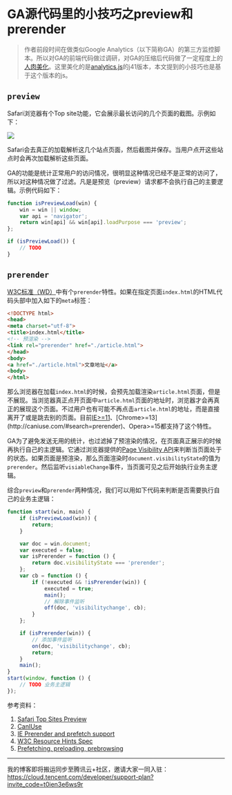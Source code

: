 GA源代码里的小技巧之preview和prerender
===

> 作者前段时间在做类似Google Analytics（以下简称GA）的第三方监控脚本。所以对GA的前端代码做过调研，对GA的压缩后代码做了一定程度上的[人肉美化](https://gist.github.com/zmmbreeze/ddb4b3a619187b923dc2c009b4323a42)。这里美化的是[analytics.js](https://www.google-analytics.com/analytics.js)的j41版本，本文提到的小技巧也是基于这个版本的js。

## `preview`

Safari浏览器有个Top site功能，它会展示最长访问的几个页面的截图。示例如下：

![](https://cloud.githubusercontent.com/assets/249872/18608514/e796690e-7d1d-11e6-9206-7fd3aa2c0ee8.png)

Safari会去真正的加载解析这几个站点页面，然后截图并保存。当用户点开这些站点时会再次加载解析这些页面。

GA的功能是统计正常用户的访问情况，很明显这种情况已经不是正常的访问了，所以对这种情况做了过滤。凡是是预览（preview）请求都不会执行自己的主要逻辑。示例代码如下：

```javascript
function isPreviewLoad(win) {
    win = win || window;
    var api = 'navigator';
    return win[api] && win[api].loadPurpose === 'preview';
};

if (isPreviewLoad()) {
    // TODO
}
```

## `prerender`

[W3C标准（WD）](https://www.w3.org/TR/resource-hints/#introduction)中有个`prerender`特性。如果在指定页面`index.html`的HTML代码头部中加入如下的`meta`标签：

```html
<!DOCTYPE html>
<head>
<meta charset="utf-8">
<title>index.html</title>
<!-- 预渲染 -->
<link rel="prerender" href="./article.html">
</head>
<body>
<a href="./article.html">文章地址</a>
<body>
</html>
```

那么浏览器在加载`index.html`的时候，会预先加载渲染`article.html`页面，但是不展现。当浏览器真正点开页面中`article.html`页面的地址时，浏览器才会再真正的展现这个页面。不过用户也有可能不再点击`article.html`的地址，而是直接离开了或是跳去别的页面。目前[IE>=11](https://msdn.microsoft.com/en-us/library/dn265039(v=vs.85).aspx)、[Chrome>=13](http://caniuse.com/#search=prerender)、Opera>=15都支持了这个特性。

GA为了避免发送无用的统计，也过滤掉了预渲染的情况，在页面真正展示的时候再执行自己的主逻辑。它通过浏览器提供的[Page Visibility API](http://www.w3.org/TR/page-visibility/)来判断当页面处于的状态。如果页面是预渲染，那么页面渲染时`document.visibilityState`的值为`prerender`。然后监听`visiableChange`事件，当页面可见之后开始执行业务主逻辑。

综合`preview`和`prerender`两种情况，我们可以用如下代码来判断是否需要执行自己的业务主逻辑：

```javascript
function start(win, main) {
    if (isPreviewLoad(win)) {
        return;
    }

    var doc = win.document;
    var executed = false;
    var isPrerender = function () {
        return doc.visibilityState === 'prerender';
    };
    var cb = function () {
        if (!executed && !isPrerender(win)) {
            executed = true;
            main();
            // 解除事件监听
            off(doc, 'visibilitychange', cb);
        }
    };

    if (isPrerender(win)) {
        // 添加事件监听
        on(doc, 'visibilitychange', cb);
        return;
    }
    main();
}
start(window, function () {
    // TODO 业务主逻辑
});
```


参考资料：

1. [Safari Top Sites Preview](http://stackoverflow.com/a/11081104)
1. [CanIUse](http://caniuse.com/#search=prerender)
2. [IE Prerender and prefetch support](https://msdn.microsoft.com/en-us/library/dn265039(v=vs.85).aspx)
3. [W3C Resource Hints Spec](https://www.w3.org/TR/resource-hints/#introduction)
4. [Prefetching, preloading, prebrowsing](https://css-tricks.com/prefetching-preloading-prebrowsing/)

---

我的博客即将搬运同步至腾讯云+社区，邀请大家一同入驻：https://cloud.tencent.com/developer/support-plan?invite_code=t0ien3e6ws9r
